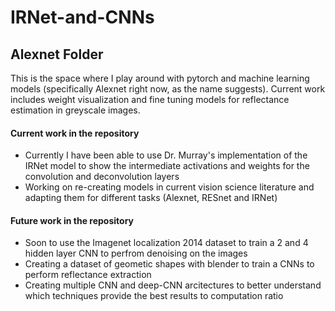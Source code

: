 # IRNet-and-CNNs

## Alexnet Folder

This is the space where I play around with pytorch and machine learning models (specifically Alexnet right now, as the name suggests). Current work includes weight visualization and fine tuning models for reflectance estimation in greyscale images.

#### Current work in the repository

- Currently I have been able to use Dr. Murray's implementation of the IRNet model to show the intermediate activations and weights for the convolution and deconvolution layers
- Working on re-creating models in current vision science literature and adapting them for different tasks (Alexnet, RESnet and IRNet)

#### Future work in the repository

- Soon to use the Imagenet localization 2014 dataset to train a 2 and 4 hidden layer CNN to perfrom denoising on the images
- Creating a dataset of geometic shapes with blender to train a CNNs to perform reflectance extraction
- Creating multiple CNN and deep-CNN arcitectures to better understand which techniques provide the best results to computation ratio
